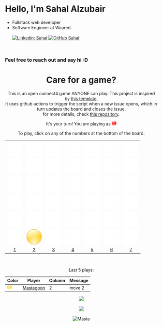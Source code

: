 # Hello, I'm Sahal Alzubair

- Fullstack web developer
- Software Engineer at Waared</br><br/>
[![Linkedin: Sahal](https://img.shields.io/badge/-mastagoon-blue?style=flat-square&logo=Linkedin&logoColor=white&link=https://www.linkedin.com/in/mastagoon/)](https://www.linkedin.com/in/mastagoon/)
[![GitHub Sahal](https://img.shields.io/github/followers/mastagoon?label=follow&style=social)](https://github.com/mastagoon)
  
<br>

### Feel free to reach out and say hi :D

<div align="center">

# Care for a game?
This is an open connect4 game ANYONE can play. This project is inspired by [this template](https://github.com/marcizhu/readme-chess). <br>
It uses github actions to trigger the script when a new issue opens, which in turn updates the board and closes the issue. <br>
for more details, check [this repository](https://github.com/mastagoon/connect4-readme). <br>


It's your turn! You are playing as <img src="imgs/r.png" width="15" height="15" />


To play, click on any of the numbers at the bottom of the board.


| | | | | | | |
|:---:|:---:|:---:|:---:|:---:|:---:|:---:|
| <img src="imgs/e.png" width="50" height="50" /> | <img src="imgs/e.png" width="50" height="50" /> | <img src="imgs/e.png" width="50" height="50" /> | <img src="imgs/e.png" width="50" height="50" /> | <img src="imgs/e.png" width="50" height="50" /> | <img src="imgs/e.png" width="50" height="50" /> | <img src="imgs/e.png" width="50" height="50" /> |
| <img src="imgs/e.png" width="50" height="50" /> | <img src="imgs/e.png" width="50" height="50" /> | <img src="imgs/e.png" width="50" height="50" /> | <img src="imgs/e.png" width="50" height="50" /> | <img src="imgs/e.png" width="50" height="50" /> | <img src="imgs/e.png" width="50" height="50" /> | <img src="imgs/e.png" width="50" height="50" /> |
| <img src="imgs/e.png" width="50" height="50" /> | <img src="imgs/e.png" width="50" height="50" /> | <img src="imgs/e.png" width="50" height="50" /> | <img src="imgs/e.png" width="50" height="50" /> | <img src="imgs/e.png" width="50" height="50" /> | <img src="imgs/e.png" width="50" height="50" /> | <img src="imgs/e.png" width="50" height="50" /> |
| <img src="imgs/e.png" width="50" height="50" /> | <img src="imgs/e.png" width="50" height="50" /> | <img src="imgs/e.png" width="50" height="50" /> | <img src="imgs/e.png" width="50" height="50" /> | <img src="imgs/e.png" width="50" height="50" /> | <img src="imgs/e.png" width="50" height="50" /> | <img src="imgs/e.png" width="50" height="50" /> |
| <img src="imgs/e.png" width="50" height="50" /> | <img src="imgs/e.png" width="50" height="50" /> | <img src="imgs/e.png" width="50" height="50" /> | <img src="imgs/e.png" width="50" height="50" /> | <img src="imgs/e.png" width="50" height="50" /> | <img src="imgs/e.png" width="50" height="50" /> | <img src="imgs/e.png" width="50" height="50" /> |
| <img src="imgs/e.png" width="50" height="50" /> | <img src="imgs/y.png" width="50" height="50" /> | <img src="imgs/e.png" width="50" height="50" /> | <img src="imgs/e.png" width="50" height="50" /> | <img src="imgs/e.png" width="50" height="50" /> | <img src="imgs/e.png" width="50" height="50" /> | <img src="imgs/e.png" width="50" height="50" /> |
 | [1](https://github.com/Mastagoon/mastagoon/issues/new?body=move+1&title=Connect4:+move:+1) | [2](https://github.com/Mastagoon/mastagoon/issues/new?body=move+2&title=Connect4:+move:+2) | [3](https://github.com/Mastagoon/mastagoon/issues/new?body=move+3&title=Connect4:+move:+3) | [4](https://github.com/Mastagoon/mastagoon/issues/new?body=move+4&title=Connect4:+move:+4) | [5](https://github.com/Mastagoon/mastagoon/issues/new?body=move+5&title=Connect4:+move:+5) | [6](https://github.com/Mastagoon/mastagoon/issues/new?body=move+6&title=Connect4:+move:+6) | [7](https://github.com/Mastagoon/mastagoon/issues/new?body=move+7&title=Connect4:+move:+7) |


<br>

Last 5 plays:

| Color | Player | Column | Message |
| --- | --- | --- | --- |
| <img src="imgs/y.png" width="15" height="15" /> | [Mastagoon](https://github.com/Mastagoon) | 2 | move 2 |


![](https://activity-graph.herokuapp.com/graph?username=mastagoon&theme=redical)

<img src="https://github-readme-streak-stats.herokuapp.com/?user=Mastagoon&theme=dark&date_format=j%20M%5B%20Y%5D" />
<br>


<p align="center"><p align="center"> <img src="https://komarev.com/ghpvc/?username=mastagoon" alt="Masta"/> </p>  </p>


</div>
